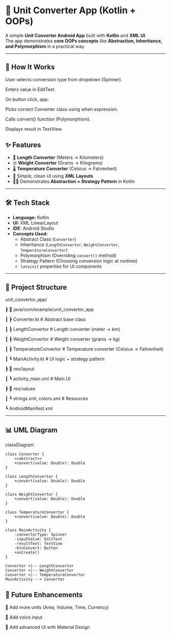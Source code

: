 # 🔄 Unit Converter App (Kotlin + OOPs)

A simple **Unit Converter Android App** built with **Kotlin** and **XML UI**.  
The app demonstrates **core OOPs concepts** like **Abstraction, Inheritance, and Polymorphism** in a practical way.  

---

## 🚀 How It Works

User selects conversion type from dropdown (Spinner).

Enters value in EditText.

On button click, app:

Picks correct Converter class using when expression.

Calls convert() function (Polymorphism).

Displays result in TextView.


## ✨ Features
- 📏 **Length Converter** (Meters → Kilometers)
- ⚖️ **Weight Converter** (Grams → Kilograms)
- 🌡️ **Temperature Converter** (Celsius → Fahrenheit)
- 🎨 Simple, clean UI using **XML Layouts**
- 🧑‍💻 Demonstrates **Abstraction + Strategy Pattern** in Kotlin

---

## 🛠️ Tech Stack
- **Language:** Kotlin  
- **UI:** XML LinearLayout
- **IDE:** Android Studio  
- **Concepts Used:**  
  - Abstract Class (`Converter`)  
  - Inheritance (`LengthConverter`, `WeightConverter`, `TemperatureConverter`)  
  - Polymorphism (Overriding `convert()` method)  
  - Strategy Pattern (Choosing conversion logic at runtime)  
  - `lateinit` properties for UI components  

---

## 📂 Project Structure

unit_convertor_app/

┣ 📂 java/com/example/unit_convertor_app

┃ ┣ Converter.kt # Abstract base class

┃    ┣ LengthConvertor # Length converter (meter → km)

┃    ┣ WeightConvertor # Weight converter (grams → kg)

┃    ┣ TemperatureConvertor # Temperature converter (Celsius → Fahrenheit)

┃ ┗ MainActivity.kt # UI logic + strategy pattern

┣ 📂 res/layout

┃ ┗ activity_main.xml # Main UI

┣ 📂 res/values

┃ ┗ strings.xml, colors.xml # Resources

┗ AndroidManifest.xml


---

## 📊 UML Diagram


classDiagram

    class Converter {
        <<abstract>>
        +convert(value: Double): Double
    }

    class LengthConvertor {
        +convert(value: Double): Double
    }

    class WeightConvertor {
        +convert(value: Double): Double
    }

    class TemperatureConvertor {
        +convert(value: Double): Double
    }

    class MainActivity {
        -convertorType: Spinner
        -inputValue: EditText
        -resultText: TextView
        -btnConvert: Button
        +onCreate()
    }

    Converter <|-- LengthConvertor
    Converter <|-- WeightConvertor
    Converter <|-- TemperatureConvertor
    MainActivity --> Converter
    
  


## 📌 Future Enhancements

🔢 Add more units (Area, Volume, Time, Currency)

🎤 Add voice input

🎨 Add advanced UI with Material Design

